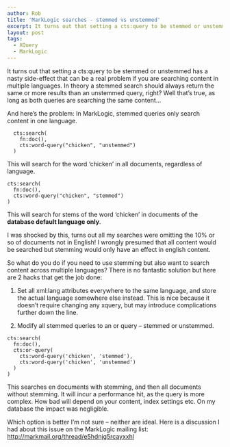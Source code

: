 ```yaml
---
author: Rob
title: 'MarkLogic searches - stemmed vs unstemmed'
excerpt: It turns out that setting a cts:query to be stemmed or unstemmed has a nasty side-effect ...
layout: post
tags: 
  - XQuery
  - MarkLogic
---
```

It turns out that setting a cts:query to be stemmed or unstemmed has a nasty side-effect that can be a real problem if you are searching content in multiple languages. In theory a stemmed search should always return the same or more results than an unstemmed query, right? Well that’s true, as long as both queries are searching the same content…

And here’s the problem: In MarkLogic, stemmed queries only search content in one language.

```xqy
  cts:search(
    fn:doc(),
    cts:word-query("chicken", "unstemmed")
  )
```

This will search for the word ‘chicken’ in all documents, regardless of language.

```xqy
cts:search(
  fn:doc(),
  cts:word-query("chicken", "stemmed")
)
```
This will search for stems of the word ‘chicken’ in documents of the **database default language only**.

I was shocked by this, turns out all my searches were omitting the 10% or so of documents not in English! I wrongly presumed that all content would be searched but stemming would only have an effect in english content.

So what do you do if you need to use stemming but also want to search content across multiple languages? There is no fantastic solution but here are 2 hacks that get the job done:

1. Set all xml:lang attributes everywhere to the same language, and store the actual language somewhere else instead. This is nice because it doesn’t require changing any xquery, but may introduce complications further down the line.

2. Modify all stemmed queries to an or query – stemmed or unstemmed.

```xqy
cts:search(
  fn:doc(),
  cts:or-query(
    cts:word-query('chicken', 'stemmed'),
    cts:word-query('chicken', 'unstemmed')
  )
)
```

This searches en documents with stemming, and then all documents without stemming. It will incur a performance hit, as the query is more complex. How bad will depend on your content, index settings etc. On my database the impact was negligible.

Which option is better I’m not sure – neither are ideal. Here is a discussion I had about this issue on the MarkLogic mailing list:  
<http://markmail.org/thread/e5hdnjg5rcayxxhl>